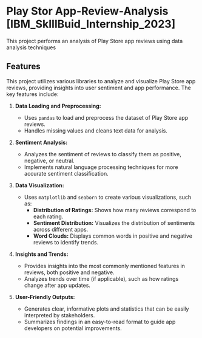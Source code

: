 # Play Stor App-Review-Analysis [IBM_SkIllBuid_Internship_2023]
This project performs an analysis of Play Store app reviews using data analysis techniques

## Features

This project utilizes various libraries to analyze and visualize Play Store app reviews, providing insights into user sentiment and app performance. The key features include:

1. **Data Loading and Preprocessing:**
   - Uses `pandas` to load and preprocess the dataset of Play Store app reviews.
   - Handles missing values and cleans text data for analysis.

2. **Sentiment Analysis:**
   - Analyzes the sentiment of reviews to classify them as positive, negative, or neutral.
   - Implements natural language processing techniques for more accurate sentiment classification.

3. **Data Visualization:**
   - Uses `matplotlib` and `seaborn` to create various visualizations, such as:
     - **Distribution of Ratings:** Shows how many reviews correspond to each rating.
     - **Sentiment Distribution:** Visualizes the distribution of sentiments across different apps.
     - **Word Clouds:** Displays common words in positive and negative reviews to identify trends.
   
4. **Insights and Trends:**
   - Provides insights into the most commonly mentioned features in reviews, both positive and negative.
   - Analyzes trends over time (if applicable), such as how ratings change after app updates.

5. **User-Friendly Outputs:**
   - Generates clear, informative plots and statistics that can be easily interpreted by stakeholders.
   - Summarizes findings in an easy-to-read format to guide app developers on potential improvements.
